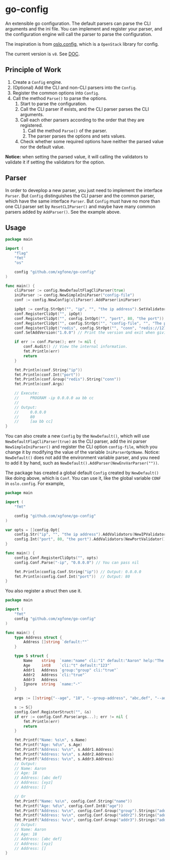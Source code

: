 # go-config
An extensible go configuration. The default parsers can parse the CLI arguments and the ini file. You can implement and register your parser, and the configuration engine will call the parser to parse the configuration.

The inspiration is from [oslo.config](https://github.com/openstack/oslo.config), which is a `OpenStack` library for config.

The current version is `v8`. See [DOC](https://godoc.org/github.com/xgfone/go-config).


## Principle of Work

1. Create a `Config` engine.
2. (Optional) Add the CLI and non-CLI parsers into the `Config`.
3. Register the common options into `Config`.
3. Call the method `Parse()` to parse the options.
    1. Start to parse the configuration.
    2. Call the CLI parser if exists, and the CLI parser parses the CLI arguments.
    3. Call each other parsers according to the order that they are registered.
        1. Call the method `Parse()` of the parser.
        2. The parser parses the options and sets values.
    4. Check whether some required options have neither the parsed value nor the default value.

**Notice:** when setting the parsed value, it will calling the validators to validate it if setting the validators for the option.


## Parser

In order to deveplop a new parser, you just need to implement the interface `Parser`. But `Config` distinguishes the CLI parser and the common parser, which have the same interface `Parser`. But `Config` must have no more than one CLI parser set by `ResetCLIParser()` and maybe have many common parsers added by `AddParser()`. See the example above.


## Usage
```go
package main

import (
    "flag"
    "fmt"
    "os"

    config "github.com/xgfone/go-config"
)

func main() {
    cliParser := config.NewDefaultFlagCliParser(true)
    iniParser := config.NewSimpleIniParser("config-file")
    conf := config.NewConfig(cliParser).AddParser(iniParser)

    ipOpt := config.StrOpt("", "ip", "", "the ip address").SetValidators(NewIPValidator())
    conf.RegisterCliOpt("", ipOpt)
    conf.RegisterCliOpt("", config.IntOpt("", "port", 80, "the port"))
    conf.RegisterCliOpt("", config.StrOpt("", "config-file", "", "The path of the ini config file."))
    conf.RegisterCliOpt("redis", config.StrOpt("", "conn", "redis://127.0.0.1:6379/0", "the redis connection url"))
    conf.SetAddVersion("1.0.0") // Print the version and exit when giving the CLI option version.

    if err := conf.Parse(); err != nil {
        conf.Audit() // View the internal information.
        fmt.Println(err)
        return
    }

    fmt.Println(conf.String("ip"))
    fmt.Println(conf.Int("port"))
    fmt.Println(conf.Group("redis").String("conn"))
    fmt.Println(conf.Args)

    // Execute:
    //     PROGRAM -ip 0.0.0.0 aa bb cc
    //
    // Output:
    //     0.0.0.0
    //     80
    //     [aa bb cc]
}
```

You can also create a new `Config` by the `NewDefault()`, which will use `NewDefaultFlagCliParser(true)` as the CLI parser, add the ini parser `NewSimpleIniParser()` and register the CLI option `config-file`, which you change it by modifying the value of the variable `IniParserOptName`. Notice: `NewDefault()` does not add the environment variable parser, and you need to add it by hand, such as `NewDefault().AddParser(NewEnvVarParser(""))`.

The package has created a global default `Config` created by `NewDefault()` like doing above, which is `Conf`. You can use it, like the global variable `CONF` in `oslo.config`. For example,
```go
package main

import (
    "fmt"

    config "github.com/xgfone/go-config"
)

var opts = []config.Opt{
    config.Str("ip", "", "the ip address").AddValidators(NewIPValidator()),
    config.Int("port", 80, "the port").AddValidators(NewPortValidator()),
}

func main() {
    config.Conf.RegisterCliOpts("", opts)
    config.Conf.Parse("-ip", "0.0.0.0") // You can pass nil

    fmt.Println(config.Conf.String("ip")) // Output: 0.0.0.0
    fmt.Println(config.Conf.Int("port"))  // Output: 80
}
```

You also register a struct then use it.
```go
package main

import (
    "fmt"
    config "github.com/xgfone/go-config"
)

func main() {
    type Address struct {
		Address []string `default:""`
    }

    type S struct {
        Name    string  `name:"name" cli:"1" default:"Aaron" help:"The user name"`
        Age     int8    `cli:"t" default:"123"`
        Addr1   Address `group:"group" cli:"true"`
        Addr2   Address `cli:"true"`
        Addr3   Address
        Ignore  string  `name:"-"`
    }

    args := []string{"--age", "18", "--group-address", "abc,def", "--addr2-address", "xyz"}

    s := S{}
    config.Conf.RegisterStruct("", &s)
    if err := config.Conf.Parse(args...); err != nil {
        fmt.Println(err)
        return
    }

    fmt.Printf("Name: %s\n", s.Name)
    fmt.Printf("Age: %d\n", s.Age)
    fmt.Printf("Address: %v\n", s.Addr1.Address)
    fmt.Printf("Address: %v\n", s.Addr2.Address)
    fmt.Printf("Address: %v\n", s.Addr3.Address)
    // Output:
    // Name: Aaron
    // Age: 18
    // Address: [abc def]
    // Address: [xyz]
    // Address: []

    // Or
    fmt.Printf("Name: %s\n", config.Conf.String("name"))
    fmt.Printf("Age: %d\n", config.Conf.Int8("age"))
    fmt.Printf("Address: %v\n", config.Conf.Group("group").Strings("address"))
    fmt.Printf("Address: %v\n", config.Conf.Group("addr2").Strings("address"))
    fmt.Printf("Address: %v\n", config.Conf.Group("addr3").Strings("address"))
    // Output:
    // Name: Aaron
    // Age: 18
    // Address: [abc def]
    // Address: [xyz]
    // Address: []
}
```
